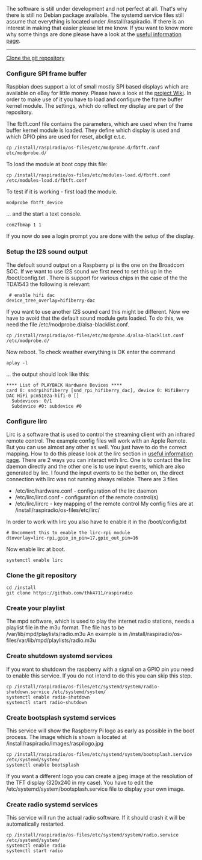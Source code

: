 The software is still under development and not perfect at all. That's why there is still no Debian package available. The systemd service files still assume that everything is located under /install/raspiradio. If there is an interest in making that easier please let me know. If you want to know more why some things are done please have a look at the 
[useful information page](https://github.com/thk4711/raspiradio/wiki/Useful-Information).
___

[Clone the git repository](#clone-the-git-repository)<br>

### Configure SPI frame buffer
Raspbian does support a lot of small mostly SPI based displays which are available on eBay for little money. Please have a look at the [project Wiki](https://github.com/notro/fbtft/wiki).
In order to make use of it you have to load and configure the frame buffer kernel module. The settings, which do reflect my display are part of the repository.

The fbtft.conf file contains the parameters, which are used when the frame buffer kernel module is loaded. They define which display is used and which GPIO pins are used for reset, abcligt e.t.c.
```
cp /install/raspiradio/os-files/etc/modprobe.d/fbtft.conf etc/modprobe.d/
```
To load the module at boot copy this file:
```
cp /install/raspiradio/os-files/etc/modules-load.d/fbtft.conf /etc/modules-load.d/fbtft.conf
```
To test if it is working - first load the module.
```
modprobe fbtft_device
```
... and the start a text console.
```
con2fbmap 1 1
```
If you now do see a login prompt you are done with the setup of the display.

### Setup the I2S sound output
The defoult sound output on a Raspberry pi is the one on the Broadcom SOC. If we want to use I2S sound we first need to set this up in the /boot/config.txt .
There is support for various chips in the case of the the TDA1543 the following is relevant:
```
 # enable hifi dac
device_tree_overlay=hifiberry-dac
```
If you want to use another I2S sound card this might be different.
Now we have to avoid that the default sound module gets loaded. To do this, we need the file /etc/modprobe.d/alsa-blacklist.conf.
```
cp /install/raspiradio/os-files/etc/modprobe.d/alsa-blacklist.conf /etc/modprobe.d/
```
Now reboot. 
To check weather everything is OK enter the command
```
aplay -l
```
... the output should look like this:
```
**** List of PLAYBACK Hardware Devices ****
card 0: sndrpihifiberry [snd_rpi_hifiberry_dac], device 0: HifiBerry DAC HiFi pcm5102a-hifi-0 []
  Subdevices: 0/1
  Subdevice #0: subdevice #0
```

### Configure lirc
Lirc is a software that is used to control the streaming client with an infrared remote control. The example config files will work with an Apple Remote. But you can use almost any other as well. You just have to do the correct mapping. How to do this please look at the lirc section in [useful information page](https://github.com/thk4711/raspiradio/wiki/Useful-Information). There are 2 ways you can interact with lirc. One is to contact the lirc daemon directly and the other one is to use input events, which are also generated by lirc. I found the input events to be the better on, the direct connection with lirc was not running always reliable. 
There are 3 files
- /etc/lirc/hardware.conf - configuration of the lirc daemon
- /etc/lirc/lircd.conf - configuration of the remote control(s)
- /etc/lirc/lircrc - key mapping of the remote control
My config files are at /install/raspiradio/os-files/etc/lirc/

In order to work with lirc you also have to enable it in the /boot/config.txt
```
# Uncomment this to enable the lirc-rpi module
dtoverlay=lirc-rpi,gpio_in_pin=17,gpio_out_pin=16
```
Now enable lirc at boot.
```
systemctl enable lirc
```

### Clone the git repository
```
cd /install
git clone https://github.com/thk4711/raspiradio
```


### Create your playlist
The mpd software, which is used to play the internet radio stations, needs a playlist file in the m3u format. The file has to be /var/lib/mpd/playlists/radio.m3u
An example is in /install/raspiradio/os-files/var/lib/mpd/playlists/radio.m3u

### Create shutdown systemd services
If you want to shutdown the raspberry with a signal on a GPIO pin you need to enable this service. If you do not intend to do this you can skip this step. 
```
cp /install/raspiradio/os-files/etc/systemd/system/radio-shutdown.service /etc/systemd/system/
systemctl enable radio-shutdown
systemctl start radio-shutdown
```

### Create bootsplash systemd services
This service will show the Raspberry Pi logo as early as possible in the boot process. The image which is shown is located at /install/raspiradio/Images/raspilogo.jpg
```
cp /install/raspiradio/os-files/etc/systemd/system/bootsplash.service /etc/systemd/system/
systemctl enable bootsplash
```
If you want a different logo you can create a jpeg image at the resolution of the TFT display (320x240 in my case).
You have to edit the /etc/systemd/system/bootsplash.service file to display your own image.

### Create radio systemd services
This service will run the actual radio software. If it should crash it will be automatically restarted.
```
cp /install/raspiradio/os-files/etc/systemd/system/radio.service /etc/systemd/system/
systemctl enable radio
systemctl start radio
```